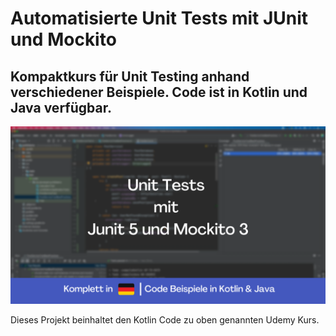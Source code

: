 # Automatisierte Unit Tests mit JUnit und Mockito
## Kompaktkurs für Unit Testing anhand verschiedener Beispiele. Code ist in Kotlin und Java verfügbar.

![banner](banner.png "Banner")

Dieses Projekt beinhaltet den Kotlin Code zu oben genannten Udemy Kurs. 